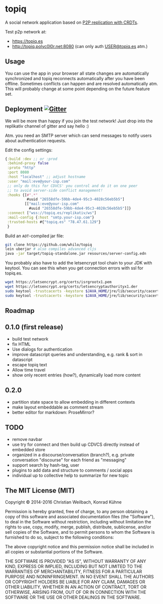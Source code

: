 # topiq

A social network application based on [P2P replication with CRDTs](https://github.com/replikativ/replikativ).

Test p2p network at:
- <https://topiq.es>
- <http://topiq.polyc0l0r.net:8080> (can only auth USER@topiq.es atm.)

## Usage

You can use the app in your browser all state changes are
automatically synchronized and topiq reconnects automatically after
you have been offline. Sometimes conflicts can happen and are resolved
automatically atm. This will probably change at some point depending
on the future feature set.

## Deployment <a href="https://gitter.im/replikativ/replikativ?utm_source=badge&amp;utm_medium=badge&amp;utm_campaign=pr-badge&amp;utm_content=badge"><img src="https://camo.githubusercontent.com/da2edb525cde1455a622c58c0effc3a90b9a181c/68747470733a2f2f6261646765732e6769747465722e696d2f4a6f696e253230436861742e737667" alt="Gitter" data-canonical-src="https://badges.gitter.im/Join%20Chat.svg" style="max-width:100%;"></a>

We will be more than happy if you join the test network! Just drop into
the replikativ channel of gitter and say hello :)

Atm. you need an SMTP server which can send messages to notify users
about authentication requests.

Edit the config settings:

~~~clojure
{:build :dev ;; or :prod
 :behind-proxy false
 :proto "http"
 :port 8080
 :host "localhost" ;; adjust hostname
 :user "mail:eve@your-isp.com"
 ;; only do this for CDVCS' you control and do it on one peer
 ;; to avoid server-side conflict management!
 :hooks {[#".*"
          #uuid "26558dfe-59bb-4de4-95c3-4028c56eb5b5"]
         [["mail:eve@your-isp.com"
           #uuid "26558dfe-59bb-4de4-95c3-4028c56eb5b5"]]}
 :connect ["wss://topiq.es/replikativ/ws"]
 :mail-config {:host "smtp.your-isp.com"}
 :trusted-hosts #{"topiq.es" "78.47.61.129"}
 }
~~~

Build an `AOT`-compiled jar file:

~~~bash
git clone https://github.com/whilo/topiq
lein uberjar # also compiles advanced cljs
java -jar target/topiq-standalone.jar resources/server-config.edn
~~~

You probably also have to add the letsencrypt tool chain to your JDK
with keytool. You can see this when you get connection errors with ssl
for topiq.es.

~~~bash
wget https://letsencrypt.org/certs/isrgrootx1.pem
wget https://letsencrypt.org/certs/letsencryptauthorityx1.der
sudo keytool -trustcacerts -keystore $JAVA_HOME/jre/lib/security/cacerts -storepass changeit -noprompt -importcert -alias isrgrootx1 -file ~/isrgrootx1.pem
sudo keytool -trustcacerts -keystore $JAVA_HOME/jre/lib/security/cacerts -storepass changeit -noprompt -importcert -alias letsencryptauthorityx1 -file ~/letsencryptauthorityx1.der
~~~

## Roadmap

## 0.1.0 (first release)
- build test network
- fix HTML
- Use dialogs for authentication
- improve datascript queries and understanding, e.g. rank & sort in datascript
- escape topiq text
- Allow time travel
- show only recent entries (how?), dynamically load more content

## 0.2.0
- partition state space to allow embedding in different contexts
- make layout embeddable as comment stream
- better editor for markdown: ProseMirror?

## TODO

- remove navbar
- use try for connect and then build up CDVCS directly instead of embedded store
- organized in a discourse/conversation (branch?), e.g. private
  conversation "discourse" for each friend as "messaging"
- support search by hash-tag, user
- plugins to add data and structure to comments / social apps
- individual up to collective help to summarize for new topic

## The MIT License (MIT)

Copyright © 2014-2016 Christian Weilbach, Konrad Kühne

Permission is hereby granted, free of charge, to any person obtaining a copy of this software and associated documentation files (the "Software"), to deal in the Software without restriction, including without limitation the rights to use, copy, modify, merge, publish, distribute, sublicense, and/or sell copies of the Software, and to permit persons to whom the Software is furnished to do so, subject to the following conditions:

The above copyright notice and this permission notice shall be included in all copies or substantial portions of the Software.

THE SOFTWARE IS PROVIDED "AS IS", WITHOUT WARRANTY OF ANY KIND, EXPRESS OR IMPLIED, INCLUDING BUT NOT LIMITED TO THE WARRANTIES OF MERCHANTABILITY, FITNESS FOR A PARTICULAR PURPOSE AND NONINFRINGEMENT. IN NO EVENT SHALL THE AUTHORS OR COPYRIGHT HOLDERS BE LIABLE FOR ANY CLAIM, DAMAGES OR OTHER LIABILITY, WHETHER IN AN ACTION OF CONTRACT, TORT OR OTHERWISE, ARISING FROM, OUT OF OR IN CONNECTION WITH THE SOFTWARE OR THE USE OR OTHER DEALINGS IN THE SOFTWARE.
